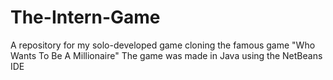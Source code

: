 # The-Intern-Game
A repository for my solo-developed game cloning the famous game "Who Wants To Be A Millionaire"
The game was made in Java using the NetBeans IDE
